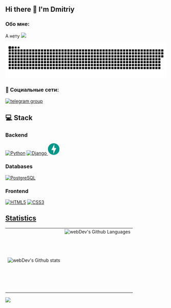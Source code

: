 ## Hi there 👋 I'm Dmitriy

### Обо мне:

А нету <img src="https://media.giphy.com/media/WUlplcMpOCEmTGBtBW/giphy.gif" width="30px"/>

<p align="center">
 <img width="600" src="assets/github-snake.svg" alt="snake"/>
</p>

### 🤝 Социальные сети:

<div id="badges">
    <a href="https://t.me/XakepAnonim" target="_blank">
        <img src="https://cdn-icons-png.flaticon.com/512/2111/2111646.png" width="40" height="40" alt="telegram group" />
    </a>
</div>

## 💻 Stack

### Backend

<a href="https://www.python.org/" target="_blank" rel="noreferrer"><img src="https://raw.githubusercontent.com/danielcranney/readme-generator/main/public/icons/skills/python-colored.svg" width="36" height="36" alt="Python" /></a>
<a href="https://www.djangoproject.com/" target="_blank" rel="noreferrer"><img src="https://raw.githubusercontent.com/danielcranney/readme-generator/main/public/icons/skills/django-colored.svg" width="36" height="36" alt="Django" />
<a href="https://fastapi.tiangolo.com/tutorial/body/" target="_blank" rel="noreferrer"><img src="https://github.com/devicons/devicon/blob/master/icons/fastapi/fastapi-original.svg" width="36" height="36" alt="FastAPI" />
</a>


### Databases

<a href="https://www.postgresql.org/" target="_blank" rel="noreferrer"><img src="https://raw.githubusercontent.com/danielcranney/readme-generator/main/public/icons/skills/postgresql-colored.svg" width="36" height="36" alt="PostgreSQL" /></a>

### Frontend

<a href="https://developer.mozilla.org/en-US/docs/Glossary/HTML5" target="_blank" rel="noreferrer"><img src="https://raw.githubusercontent.com/danielcranney/readme-generator/main/public/icons/skills/html5-colored.svg" width="36" height="36" alt="HTML5" /></a>
<a href="https://www.w3.org/TR/CSS/#css" target="_blank" rel="noreferrer"><img src="https://raw.githubusercontent.com/danielcranney/readme-generator/main/public/icons/skills/css3-colored.svg" width="36" height="36" alt="CSS3" />

## Statistics

<table>
  <tr>
    <td>
      <img align="left" src="https://github-readme-stats.vercel.app/api?username=XakepAnonim&show_icons=true&theme=dracula&include_all_commits=true&count_private=true" alt="webDev's Github stats" />
    </td>
    <td>
      <img height="195px" align="right" alt="webDev's Github Languages" src="https://github-readme-stats-sigma-five.vercel.app/api/top-langs/?username=XakepAnonim&layout=compact&theme=vision-friendly-dark"/>
    </td>
  </tr>
</table>


![](https://komarev.com/ghpvc/?username=XakepAnonim&color=blueviolet&style=plastic)
